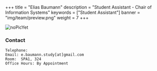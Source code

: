 +++
title = "Elias Baumann"
description = "Student Assistant - Chair of Information Systems"
keywords = ["Student Assistant"]
banner = "img/team/preview.png"
weight = 7
+++



![noPicYet](/blog/img/team/preview.png)




###  Contact

	Telephone: 
	Email: e.baumann.study[at]gmail.com
	Room:  SPA1, 324
	Office Hours: By Appointment
	
	

